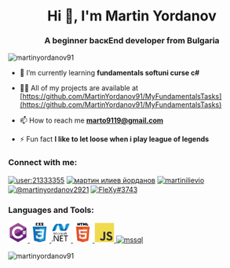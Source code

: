 <h1 align="center">Hi 👋, I'm Martin Yordanov</h1>
<h3 align="center">A beginner bacкЕnd developer from Bulgaria</h3>

<p align="left"> <img src="https://komarev.com/ghpvc/?username=martinyordanov91&label=Profile%20views&color=0e75b6&style=flat" alt="martinyordanov91" /> </p>

- 🌱 I’m currently learning **fundamentals softuni curse c#**

- 👨‍💻 All of my projects are available at [https://github.com/MartinYordanov91/MyFundamentalsTasks](https://github.com/MartinYordanov91/MyFundamentalsTasks)

- 📫 How to reach me **marto9119@gmail.com**

- ⚡ Fun fact **I like to let loose when i play league of legends**

<h3 align="left">Connect with me:</h3>
<p align="left">
<a href="https://stackoverflow.com/users/user:21333355" target="blank"><img align="center" src="https://raw.githubusercontent.com/rahuldkjain/github-profile-readme-generator/master/src/images/icons/Social/stack-overflow.svg" alt="user:21333355" height="30" width="40" /></a>
<a href="https://fb.com/profile.php?id=100023313609578" target="blank"><img align="center" src="https://raw.githubusercontent.com/rahuldkjain/github-profile-readme-generator/master/src/images/icons/Social/facebook.svg" alt="мартин илиев йорданов" height="30" width="40" /></a>
<a href="https://instagram.com/martinilievio" target="blank"><img align="center" src="https://raw.githubusercontent.com/rahuldkjain/github-profile-readme-generator/master/src/images/icons/Social/instagram.svg" alt="martinilievio" height="30" width="40" /></a>
<a href="https://www.youtube.com/c/@martinyordanov2921" target="blank"><img align="center" src="https://raw.githubusercontent.com/rahuldkjain/github-profile-readme-generator/master/src/images/icons/Social/youtube.svg" alt="@martinyordanov2921" height="30" width="40" /></a>
<a href="https://discord.gg/FleXy#3743" target="blank"><img align="center" src="https://raw.githubusercontent.com/rahuldkjain/github-profile-readme-generator/master/src/images/icons/Social/discord.svg" alt="FleXy#3743" height="30" width="40" /></a>
</p>

<h3 align="left">Languages and Tools:</h3>
<p align="left"> <a href="https://www.w3schools.com/cs/" target="_blank" rel="noreferrer"> <img src="https://raw.githubusercontent.com/devicons/devicon/master/icons/csharp/csharp-original.svg" alt="csharp" width="40" height="40"/> </a> <a href="https://www.w3schools.com/css/" target="_blank" rel="noreferrer"> <img src="https://raw.githubusercontent.com/devicons/devicon/master/icons/css3/css3-original-wordmark.svg" alt="css3" width="40" height="40"/> </a> <a href="https://dotnet.microsoft.com/" target="_blank" rel="noreferrer"> <img src="https://raw.githubusercontent.com/devicons/devicon/master/icons/dot-net/dot-net-original-wordmark.svg" alt="dotnet" width="40" height="40"/> </a> <a href="https://www.w3.org/html/" target="_blank" rel="noreferrer"> <img src="https://raw.githubusercontent.com/devicons/devicon/master/icons/html5/html5-original-wordmark.svg" alt="html5" width="40" height="40"/> </a> <a href="https://developer.mozilla.org/en-US/docs/Web/JavaScript" target="_blank" rel="noreferrer"> <img src="https://raw.githubusercontent.com/devicons/devicon/master/icons/javascript/javascript-original.svg" alt="javascript" width="40" height="40"/> </a> <a href="https://www.microsoft.com/en-us/sql-server" target="_blank" rel="noreferrer"> <img src="https://www.svgrepo.com/show/303229/microsoft-sql-server-logo.svg" alt="mssql" width="40" height="40"/> </a> </p>

<p><img align="center" src="https://github-readme-stats.vercel.app/api/top-langs?username=martinyordanov91&show_icons=true&locale=en&layout=compact" alt="martinyordanov91" /></p>
